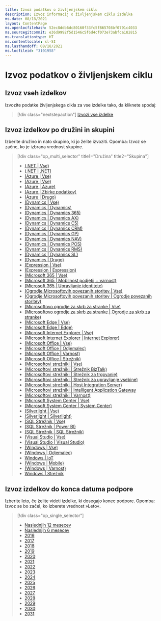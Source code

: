 ```yaml
---
title: Izvoz podatkov o življenjskem ciklu
description: Izvoz informacij o življenjskem ciklu izdelka
ms.date: 08/18/2021
layout: ContentPage
ms.openlocfilehash: 52ec8ddb6dc80160f33fc5f865708bf0791c4033
ms.sourcegitcommit: e36d9992f5d1546c5f6d4cf073e73abfca182815
ms.translationtype: HT
ms.contentlocale: sl-SI
ms.lasthandoff: 08/18/2021
ms.locfileid: "3101958"
---
```

# <a name="lifecycle-data-export"></a>Izvoz podatkov o življenjskem ciklu

## <a name="export-all-products"></a>Izvoz vseh izdelkov
Izvozite podatke življenjskega cikla za vse izdelke tako, da kliknete spodaj:

> [!div class="nextstepaction"]
> [Izvozi vse izdelke](https://app-omaha-prod.azurewebsites.net/api/PublishedListings/Export)

## <a name="export-products-by-family-and-group"></a>Izvoz izdelkov po družini in skupini
Izberite družino in nato skupino, ki jo želite izvoziti. Opomba: Izvoz se začne, ko je izbrana vrednost skupine. 

> [!div class="op_multi_selector" title1="Družina" title2="Skupina"]
> - [(.NET | Vse)](https://app-omaha-prod.azurewebsites.net/api/PublishedListings/Export(family='.NET'))
> - [(.NET | .NET)](https://app-omaha-prod.azurewebsites.net/api/PublishedListings/Export(family='.NET',group='.NET'))
> - [(Azure | Vse)](https://app-omaha-prod.azurewebsites.net/api/PublishedListings/Export(family='Azure'))
> - [(Azure | Vse)](https://app-omaha-prod.azurewebsites.net/api/PublishedListings/Export(family='Azure',group='AI'))
> - [(Azure | Azure)](https://app-omaha-prod.azurewebsites.net/api/PublishedListings/Export(family='Azure',group='Azure'))
> - [(Azure | Zbirke podatkov)](https://app-omaha-prod.azurewebsites.net/api/PublishedListings/Export(family='Azure',group='Databases'))
> - [(Azure | Drugo)](https://app-omaha-prod.azurewebsites.net/api/PublishedListings/Export(family='Azure',group='Other'))
> - [(Dynamics | Vse)](https://app-omaha-prod.azurewebsites.net/api/PublishedListings/Export(family='Dynamics'))
> - [(Dynamics | Dynamics)](https://app-omaha-prod.azurewebsites.net/api/PublishedListings/Export(family='Dynamics',group='Dynamics'))
> - [(Dynamics | Dynamics 365)](https://app-omaha-prod.azurewebsites.net/api/PublishedListings/Export(family='Dynamics',group='Dynamics%20365'))
> - [(Dynamics | Dynamics AX)](https://app-omaha-prod.azurewebsites.net/api/PublishedListings/Export(family='Dynamics',group='Dynamics%20AX'))
> - [(Dynamics | Dynamics C5)](https://app-omaha-prod.azurewebsites.net/api/PublishedListings/Export(family='Dynamics',group='Dynamics%20C5'))
> - [(Dynamics | Dynamics CRM)](https://app-omaha-prod.azurewebsites.net/api/PublishedListings/Export(family='Dynamics',group='Dynamics%20CRM'))
> - [(Dynamics | Dynamics GP)](https://app-omaha-prod.azurewebsites.net/api/PublishedListings/Export(family='Dynamics',group='Dynamics%20GP'))
> - [(Dynamics | Dynamics NAV)](https://app-omaha-prod.azurewebsites.net/api/PublishedListings/Export(family='Dynamics',group='Dynamics%20NAV'))
> - [(Dynamics | Dynamics POS)](https://app-omaha-prod.azurewebsites.net/api/PublishedListings/Export(family='Dynamics',group='Dynamics%20POS'))
> - [(Dynamics | Dynamics RMS)](https://app-omaha-prod.azurewebsites.net/api/PublishedListings/Export(family='Dynamics',group='Dynamics%20RMS'))
> - [(Dynamics | Dynamics SL)](https://app-omaha-prod.azurewebsites.net/api/PublishedListings/Export(family='Dynamics',group='Dynamics%20SL'))
> - [(Dynamics | Drugo)](https://app-omaha-prod.azurewebsites.net/api/PublishedListings/Export(family='Dynamics',group='Other'))
> - [(Expression | Vse)](https://app-omaha-prod.azurewebsites.net/api/PublishedListings/Export(family='Expression'))
> - [(Expression | Expression)](https://app-omaha-prod.azurewebsites.net/api/PublishedListings/Export(family='Expression',group='Expression'))
> - [(Microsoft 365 | Vse)](https://app-omaha-prod.azurewebsites.net/api/PublishedListings/Export(family='Microsoft%20365'))
> - [(Microsoft 365 | Mobilnost podjetij + varnost)](https://app-omaha-prod.azurewebsites.net/api/PublishedListings/Export(family='Microsoft%20365',group='Enterprise%20Mobility%20%2B%20Security'))
> - [(Microsoft 365 | Upravljanje identitete)](https://app-omaha-prod.azurewebsites.net/api/PublishedListings/Export(family='Microsoft%20365',group='Identity%20Management'))
> - [(Ogrodje Microsoftovih povezanih storitev | Vse)](https://app-omaha-prod.azurewebsites.net/api/PublishedListings/Export(family='Microsoft%20Connected%20Services%20Framework'))
> - [(Ogrodje Microsoftovih povezanih storitev | Ogrodje povezanih storitev)](https://app-omaha-prod.azurewebsites.net/api/PublishedListings/Export(family='Microsoft%20Connected%20Services%20Framework',group='Connected%20Services%20Framework'))
> - [(Microsoftovo ogrodje za skrb za stranke | Vse)](https://app-omaha-prod.azurewebsites.net/api/PublishedListings/Export(family='Microsoft%20Customer%20Care%20Framework'))
> - [(Microsoftovo ogrodje za skrb za stranke | Ogrodje za skrb za stranke)](https://app-omaha-prod.azurewebsites.net/api/PublishedListings/Export(family='Microsoft%20Customer%20Care%20Framework',group='Customer%20Care%20Framework'))
> - [(Microsoft Edge | Vse)](https://app-omaha-prod.azurewebsites.net/api/PublishedListings/Export(family='Microsoft%20Edge'))
> - [(Microsoft Edge | Edge)](https://app-omaha-prod.azurewebsites.net/api/PublishedListings/Export(family='Microsoft%20Edge',group='Edge'))
> - [(Microsoft Internet Explorer | Vse)](https://app-omaha-prod.azurewebsites.net/api/PublishedListings/Export(family='Microsoft%20Internet%20Explorer'))
> - [(Microsoft Internet Explorer | Internet Explorer)](https://app-omaha-prod.azurewebsites.net/api/PublishedListings/Export(family='Microsoft%20Internet%20Explorer',group='Internet%20Explorer'))
> - [(Microsoft Office | Vse)](https://app-omaha-prod.azurewebsites.net/api/PublishedListings/Export(family='Microsoft%20Office'))
> - [(Microsoft Office | Odjemalec)](https://app-omaha-prod.azurewebsites.net/api/PublishedListings/Export(family='Microsoft%20Office',group='Client'))
> - [(Microsoft Office | Varnost)](https://app-omaha-prod.azurewebsites.net/api/PublishedListings/Export(family='Microsoft%20Office',group='Security'))
> - [(Microsoft Office | Strežnik)](https://app-omaha-prod.azurewebsites.net/api/PublishedListings/Export(family='Microsoft%20Office',group='Server'))
> - [(Microsoftovi strežniki | Vse)](https://app-omaha-prod.azurewebsites.net/api/PublishedListings/Export(family='Microsoft%20Servers'))
> - [(Microsoftovi strežniki | Strežnik BizTalk)](https://app-omaha-prod.azurewebsites.net/api/PublishedListings/Export(family='Microsoft%20Servers',group='BizTalk%20Server'))
> - [(Microsoftovi strežniki | Strežnik za trgovanje)](https://app-omaha-prod.azurewebsites.net/api/PublishedListings/Export(family='Microsoft%20Servers',group='Commerce%20Server'))
> - [(Microsoftovi strežniki | Strežnik za upravljanje vsebine)](https://app-omaha-prod.azurewebsites.net/api/PublishedListings/Export(family='Microsoft%20Servers',group='Content%20Management%20Server'))
> - [(Microsoftovi strežniki | Host Integration Server)](https://app-omaha-prod.azurewebsites.net/api/PublishedListings/Export(family='Microsoft%20Servers',group='Host%20Integration%20Server'))
> - [(Microsoftovi strežniki | Intelligent Application Gateway](https://app-omaha-prod.azurewebsites.net/api/PublishedListings/Export(family='Microsoft%20Servers',group='Intelligent%20Application%20Gateway'))
> - [(Microsoftovi strežniki | Varnost)](https://app-omaha-prod.azurewebsites.net/api/PublishedListings/Export(family='Microsoft%20Servers',group='Security'))
> - [(Microsoft System Center | Vse)](https://app-omaha-prod.azurewebsites.net/api/PublishedListings/Export(family='Microsoft%20System%20Center'))
> - [(Microsoft System Center | System Center)](https://app-omaha-prod.azurewebsites.net/api/PublishedListings/Export(family='Microsoft%20System%20Center',group='System%20Center'))
> - [(Silverlight | Vse)](https://app-omaha-prod.azurewebsites.net/api/PublishedListings/Export(family='Silverlight'))
> - [(Silverlight | Silverlight)](https://app-omaha-prod.azurewebsites.net/api/PublishedListings/Export(family='Silverlight',group='Silverlight'))
> - [(SQL Strežnik | Vse)](https://app-omaha-prod.azurewebsites.net/api/PublishedListings/Export(family='SQL%20Server'))
> - [(SQL Strežnik | Power BI)](https://app-omaha-prod.azurewebsites.net/api/PublishedListings/Export(family='SQL%20Server',group='Power%20BI'))
> - [(SQL Strežnik | SQL Strežnik)](https://app-omaha-prod.azurewebsites.net/api/PublishedListings/Export(family='SQL%20Server',group='SQL%20Server'))
> - [(Visual Studio | Vse)](https://app-omaha-prod.azurewebsites.net/api/PublishedListings/Export(family='Visual%20Studio'))
> - [(Visual Studio | Visual Studio)](https://app-omaha-prod.azurewebsites.net/api/PublishedListings/Export(family='Visual%20Studio',group='Visual%20Studio'))
> - [(Windows | Vse)](https://app-omaha-prod.azurewebsites.net/api/PublishedListings/Export(family='Windows'))
> - [(Windows | Odjemalec)](https://app-omaha-prod.azurewebsites.net/api/PublishedListings/Export(family='Windows',group='Client'))
> - [Windows | IoT](https://app-omaha-prod.azurewebsites.net/api/PublishedListings/Export(family='Windows',group='IoT'))
> - [(Windows | Mobile)](https://app-omaha-prod.azurewebsites.net/api/PublishedListings/Export(family='Windows',group='Mobile'))
> - [(Windows | Varnost)](https://app-omaha-prod.azurewebsites.net/api/PublishedListings/Export(family='Windows',group='Security'))
> - [Windows | Strežnik](https://app-omaha-prod.azurewebsites.net/api/PublishedListings/Export(family='Windows',group='Server'))

## <a name="export-products-by-end-of-support-date"></a>Izvoz izdelkov do konca datuma podpore
Izberite leto, če želite videti izdelke, ki dosegajo konec podpore. Opomba: Izvoz se bo začel, ko izberete vrednost »Leto«.

> [!div class="op_single_selector"]
> - [Naslednjih 12 mesecev](https://app-omaha-prod.azurewebsites.net/api/PublishedListings/Export(endOfSupportMonths=12))
> - [Naslednjih 6 mesecev](https://app-omaha-prod.azurewebsites.net/api/PublishedListings/Export(endOfSupportMonths=6))
> - [2016](https://app-omaha-prod.azurewebsites.net/api/PublishedListings/Export(endOfSupportYear=2016))
> - [2017](https://app-omaha-prod.azurewebsites.net/api/PublishedListings/Export(endOfSupportYear=2017))
> - [2018](https://app-omaha-prod.azurewebsites.net/api/PublishedListings/Export(endOfSupportYear=2018))
> - [2019](https://app-omaha-prod.azurewebsites.net/api/PublishedListings/Export(endOfSupportYear=2019))
> - [2020](https://app-omaha-prod.azurewebsites.net/api/PublishedListings/Export(endOfSupportYear=2020))
> - [2021](https://app-omaha-prod.azurewebsites.net/api/PublishedListings/Export(endOfSupportYear=2021))
> - [2022](https://app-omaha-prod.azurewebsites.net/api/PublishedListings/Export(endOfSupportYear=2022))
> - [2023](https://app-omaha-prod.azurewebsites.net/api/PublishedListings/Export(endOfSupportYear=2023))
> - [2024](https://app-omaha-prod.azurewebsites.net/api/PublishedListings/Export(endOfSupportYear=2024))
> - [2025](https://app-omaha-prod.azurewebsites.net/api/PublishedListings/Export(endOfSupportYear=2025))
> - [2026](https://app-omaha-prod.azurewebsites.net/api/PublishedListings/Export(endOfSupportYear=2026))
> - [2027](https://app-omaha-prod.azurewebsites.net/api/PublishedListings/Export(endOfSupportYear=2027))
> - [2028](https://app-omaha-prod.azurewebsites.net/api/PublishedListings/Export(endOfSupportYear=2028))
> - [2029](https://app-omaha-prod.azurewebsites.net/api/PublishedListings/Export(endOfSupportYear=2029))
> - [2030](https://app-omaha-prod.azurewebsites.net/api/PublishedListings/Export(endOfSupportYear=2030))
> - [2031](https://app-omaha-prod.azurewebsites.net/api/PublishedListings/Export(endOfSupportYear=2031))
